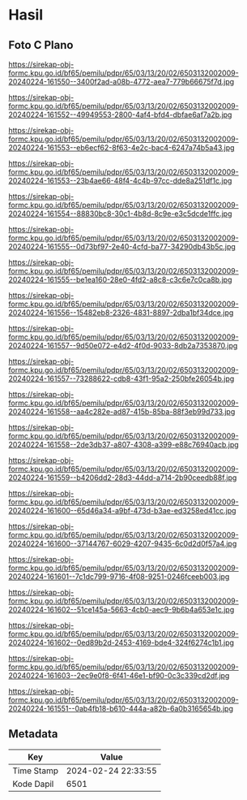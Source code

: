 # Hasil

## Foto C Plano

https://sirekap-obj-formc.kpu.go.id/bf65/pemilu/pdpr/65/03/13/20/02/6503132002009-20240224-161550--3400f2ad-a08b-4772-aea7-779b66675f7d.jpg

https://sirekap-obj-formc.kpu.go.id/bf65/pemilu/pdpr/65/03/13/20/02/6503132002009-20240224-161552--49949553-2800-4af4-bfd4-dbfae6af7a2b.jpg

https://sirekap-obj-formc.kpu.go.id/bf65/pemilu/pdpr/65/03/13/20/02/6503132002009-20240224-161553--eb6ecf62-8f63-4e2c-bac4-6247a74b5a43.jpg

https://sirekap-obj-formc.kpu.go.id/bf65/pemilu/pdpr/65/03/13/20/02/6503132002009-20240224-161553--23b4ae66-48f4-4c4b-97cc-dde8a251df1c.jpg

https://sirekap-obj-formc.kpu.go.id/bf65/pemilu/pdpr/65/03/13/20/02/6503132002009-20240224-161554--88830bc8-30c1-4b8d-8c9e-e3c5dcde1ffc.jpg

https://sirekap-obj-formc.kpu.go.id/bf65/pemilu/pdpr/65/03/13/20/02/6503132002009-20240224-161555--0d73bf97-2e40-4cfd-ba77-34290db43b5c.jpg

https://sirekap-obj-formc.kpu.go.id/bf65/pemilu/pdpr/65/03/13/20/02/6503132002009-20240224-161555--be1ea160-28e0-4fd2-a8c8-c3c6e7c0ca8b.jpg

https://sirekap-obj-formc.kpu.go.id/bf65/pemilu/pdpr/65/03/13/20/02/6503132002009-20240224-161556--15482eb8-2326-4831-8897-2dba1bf34dce.jpg

https://sirekap-obj-formc.kpu.go.id/bf65/pemilu/pdpr/65/03/13/20/02/6503132002009-20240224-161557--9d50e072-e4d2-4f0d-9033-8db2a7353870.jpg

https://sirekap-obj-formc.kpu.go.id/bf65/pemilu/pdpr/65/03/13/20/02/6503132002009-20240224-161557--73288622-cdb8-43f1-95a2-250bfe26054b.jpg

https://sirekap-obj-formc.kpu.go.id/bf65/pemilu/pdpr/65/03/13/20/02/6503132002009-20240224-161558--aa4c282e-ad87-415b-85ba-88f3eb99d733.jpg

https://sirekap-obj-formc.kpu.go.id/bf65/pemilu/pdpr/65/03/13/20/02/6503132002009-20240224-161558--2de3db37-a807-4308-a399-e88c76940acb.jpg

https://sirekap-obj-formc.kpu.go.id/bf65/pemilu/pdpr/65/03/13/20/02/6503132002009-20240224-161559--b4206dd2-28d3-44dd-a714-2b90ceedb88f.jpg

https://sirekap-obj-formc.kpu.go.id/bf65/pemilu/pdpr/65/03/13/20/02/6503132002009-20240224-161600--65d46a34-a9bf-473d-b3ae-ed3258ed41cc.jpg

https://sirekap-obj-formc.kpu.go.id/bf65/pemilu/pdpr/65/03/13/20/02/6503132002009-20240224-161600--37144767-6029-4207-9435-6c0d2d0f57a4.jpg

https://sirekap-obj-formc.kpu.go.id/bf65/pemilu/pdpr/65/03/13/20/02/6503132002009-20240224-161601--7c1dc799-9716-4f08-9251-0246fceeb003.jpg

https://sirekap-obj-formc.kpu.go.id/bf65/pemilu/pdpr/65/03/13/20/02/6503132002009-20240224-161602--51ce145a-5663-4cb0-aec9-9b6b4a653e1c.jpg

https://sirekap-obj-formc.kpu.go.id/bf65/pemilu/pdpr/65/03/13/20/02/6503132002009-20240224-161602--0ed89b2d-2453-4169-bde4-324f6274c1b1.jpg

https://sirekap-obj-formc.kpu.go.id/bf65/pemilu/pdpr/65/03/13/20/02/6503132002009-20240224-161603--2ec9e0f8-6f41-46e1-bf90-0c3c339cd2df.jpg

https://sirekap-obj-formc.kpu.go.id/bf65/pemilu/pdpr/65/03/13/20/02/6503132002009-20240224-161551--0ab4fb18-b610-444a-a82b-6a0b3165654b.jpg


## Metadata

| Key        | Value               |
| ---------- | ------------------- |
| Time Stamp | 2024-02-24 22:33:55 |
| Kode Dapil | 6501                |



